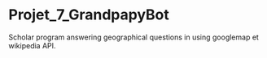 # Projet_7_GrandpapyBot
Scholar program answering geographical questions in using googlemap et wikipedia API.
